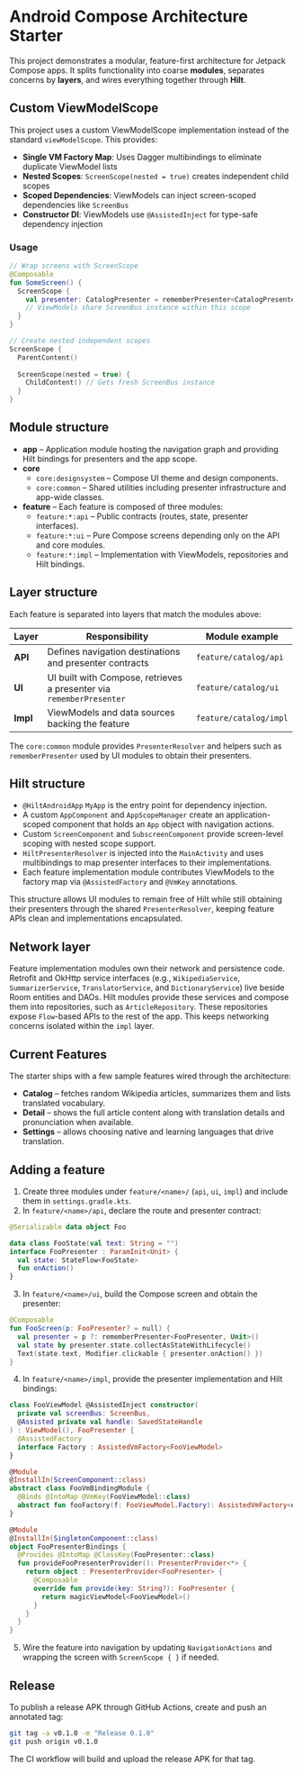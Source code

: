 # Android Compose Architecture Starter

This project demonstrates a modular, feature-first architecture for Jetpack Compose apps. It splits functionality into coarse **modules**, separates concerns by **layers**, and wires everything together through **Hilt**.

## Custom ViewModelScope

This project uses a custom ViewModelScope implementation instead of the standard `viewModelScope`. This provides:

- **Single VM Factory Map**: Uses Dagger multibindings to eliminate duplicate ViewModel lists
- **Nested Scopes**: `ScreenScope(nested = true)` creates independent child scopes
- **Scoped Dependencies**: ViewModels can inject screen-scoped dependencies like `ScreenBus`
- **Constructor DI**: ViewModels use `@AssistedInject` for type-safe dependency injection

### Usage

```kotlin
// Wrap screens with ScreenScope
@Composable
fun SomeScreen() {
  ScreenScope {
    val presenter: CatalogPresenter = rememberPresenter<CatalogPresenter, Unit>()
    // ViewModels share ScreenBus instance within this scope
  }
}

// Create nested independent scopes
ScreenScope {
  ParentContent()
  
  ScreenScope(nested = true) {
    ChildContent() // Gets fresh ScreenBus instance
  }
}
```

## Module structure
- **app** – Application module hosting the navigation graph and providing Hilt bindings for presenters and the app scope.
- **core**
  - `core:designsystem` – Compose UI theme and design components.
  - `core:common` – Shared utilities including presenter infrastructure and app-wide classes.
- **feature** – Each feature is composed of three modules:
  - `feature:*:api` – Public contracts (routes, state, presenter interfaces).
  - `feature:*:ui` – Pure Compose screens depending only on the API and core modules.
  - `feature:*:impl` – Implementation with ViewModels, repositories and Hilt bindings.

## Layer structure
Each feature is separated into layers that match the modules above:

| Layer | Responsibility | Module example |
|-------|----------------|----------------|
| **API** | Defines navigation destinations and presenter contracts | `feature/catalog/api` |
| **UI** | UI built with Compose, retrieves a presenter via `rememberPresenter` | `feature/catalog/ui` |
| **Impl** | ViewModels and data sources backing the feature | `feature/catalog/impl` |

The `core:common` module provides `PresenterResolver` and helpers such as `rememberPresenter` used by UI modules to obtain their presenters.

## Hilt structure
- `@HiltAndroidApp` `MyApp` is the entry point for dependency injection.
- A custom `AppComponent` and `AppScopeManager` create an application-scoped component that holds an `App` object with navigation actions.
- Custom `ScreenComponent` and `SubscreenComponent` provide screen-level scoping with nested scope support.
- `HiltPresenterResolver` is injected into the `MainActivity` and uses multibindings to map presenter interfaces to their implementations.
- Each feature implementation module contributes ViewModels to the factory map via `@AssistedFactory` and `@VmKey` annotations.

This structure allows UI modules to remain free of Hilt while still obtaining their presenters through the shared `PresenterResolver`, keeping feature APIs clean and implementations encapsulated.

## Network layer
Feature implementation modules own their network and persistence code. Retrofit and OkHttp service interfaces (e.g., `WikipediaService`, `SummarizerService`, `TranslatorService`, and `DictionaryService`) live beside Room entities and DAOs. Hilt modules provide these services and compose them into repositories, such as `ArticleRepository`. These repositories expose `Flow`-based APIs to the rest of the app. This keeps networking concerns isolated within the `impl` layer.

## Current Features

The starter ships with a few sample features wired through the architecture:

- **Catalog** – fetches random Wikipedia articles, summarizes them and lists translated vocabulary.
- **Detail** – shows the full article content along with translation details and pronunciation when available.
- **Settings** – allows choosing native and learning languages that drive translation.

## Adding a feature
1. Create three modules under `feature/<name>/` (`api`, `ui`, `impl`) and include them in `settings.gradle.kts`.
2. In `feature/<name>/api`, declare the route and presenter contract:
```kotlin
@Serializable data object Foo

data class FooState(val text: String = "")
interface FooPresenter : ParamInit<Unit> {
  val state: StateFlow<FooState>
  fun onAction()
}
```
3. In `feature/<name>/ui`, build the Compose screen and obtain the presenter:
```kotlin
@Composable
fun FooScreen(p: FooPresenter? = null) {
  val presenter = p ?: rememberPresenter<FooPresenter, Unit>()
  val state by presenter.state.collectAsStateWithLifecycle()
  Text(state.text, Modifier.clickable { presenter.onAction() })
}
```
4. In `feature/<name>/impl`, provide the presenter implementation and Hilt bindings:
```kotlin
class FooViewModel @AssistedInject constructor(
  private val screenBus: ScreenBus,
  @Assisted private val handle: SavedStateHandle
) : ViewModel(), FooPresenter {
  @AssistedFactory
  interface Factory : AssistedVmFactory<FooViewModel>
}

@Module
@InstallIn(ScreenComponent::class)
abstract class FooVmBindingModule {
  @Binds @IntoMap @VmKey(FooViewModel::class)
  abstract fun fooFactory(f: FooViewModel.Factory): AssistedVmFactory<out ViewModel>
}

@Module
@InstallIn(SingletonComponent::class)
object FooPresenterBindings {
  @Provides @IntoMap @ClassKey(FooPresenter::class)
  fun provideFooPresenterProvider(): PresenterProvider<*> {
    return object : PresenterProvider<FooPresenter> {
      @Composable
      override fun provide(key: String?): FooPresenter {
        return magicViewModel<FooViewModel>()
      }
    }
  }
}
```
5. Wire the feature into navigation by updating `NavigationActions` and wrapping the screen with `ScreenScope { }` if needed.

## Release
To publish a release APK through GitHub Actions, create and push an annotated tag:

```bash
git tag -a v0.1.0 -m "Release 0.1.0"
git push origin v0.1.0
```

The CI workflow will build and upload the release APK for that tag.

